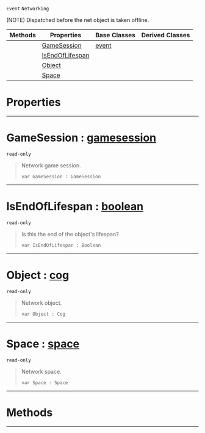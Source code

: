  `Event` `Networking`



(NOTE) Dispatched before the net object is taken offline.

|Methods|Properties|Base Classes|Derived Classes|
|---|---|---|---|
| |[ GameSession](netobjectoffline.md#gamesession-zilch-engine)|[event](event.md)| |
| |[ IsEndOfLifespan](netobjectoffline.md#isendoflifespan-zilch-eng)| | |
| |[ Object](netobjectoffline.md#object-zilch-engine-docum)| | |
| |[ Space](netobjectoffline.md#space-zilch-engine-docume)| | |


 #  Properties


---  
 #  GameSession : [gamesession](gamesession.md)

 `read-only`

> Network game session.
> ```TS:Nada
> var GameSession : GameSession


---  
 #  IsEndOfLifespan : [boolean](../nada_base_types/boolean.md)

 `read-only`

> Is this the end of the object's lifespan?
> ```TS:Nada
> var IsEndOfLifespan : Boolean


---  
 #  Object : [cog](cog.md)

 `read-only`

> Network object.
> ```TS:Nada
> var Object : Cog


---  
 #  Space : [space](space.md)

 `read-only`

> Network space.
> ```TS:Nada
> var Space : Space


---  
 #  Methods


---  
 

 
